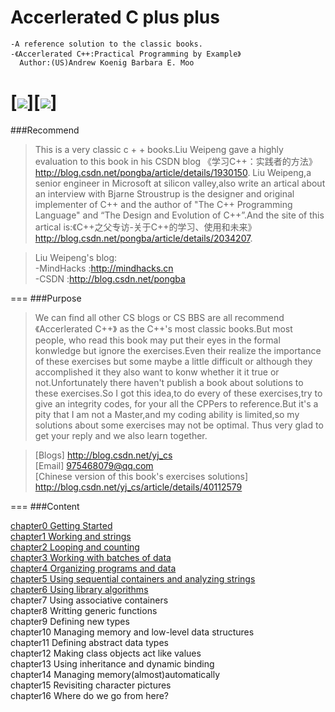 
Accerlerated C plus plus
===============
```
-A reference solution to the classic books.
-《Accerlerated C++:Practical Programming by Example》
  Author:(US)Andrew Koenig Barbara E. Moo
```
###
[![](https://github.com/CNhoward/Accerlerated-C-plus-plus/blob/master/images/ac1.png)][![](https://github.com/CNhoward/Accerlerated-C-plus-plus/blob/master/images/ac2.png)]
===
###Recommend
> This is a very classic c + + books.Liu Weipeng gave a highly evaluation to this book in his CSDN blog 《学习C++：实践者的方法》http://blog.csdn.net/pongba/article/details/1930150. Liu Weipeng,a senior engineer in Microsoft at silicon valley,also write an artical about an interview with Bjarne Stroustrup is the designer and original implementer of C++ and the author of "The C++ Programming Language" and “The Design and Evolution of C++”.And the site of this artical is:《C++之父专访-关于C++的学习、使用和未来》<br>http://blog.csdn.net/pongba/article/details/2034207.

>Liu Weipeng's blog:<br>
-MindHacks :http://mindhacks.cn<br>
-CSDN :http://blog.csdn.net/pongba

===
###Purpose
> We can find all other CS blogs or CS BBS are all recommend 《Accerlerated C++》 as the C++'s most classic books.But most people, who read this book may put their eyes in the formal konwledge but ignore the exercises.Even their realize the importance of these exercises but some maybe a little difficult or although they accomplished it they also want to konw whether it it true or not.Unfortunately there haven't publish a book about solutions to these exercises.So I got this idea,to do every of these exercises,try to give an integrity codes, for your all the CPPers to reference.But it's a pity that I am not a Master,and my coding ability is limited,so my solutions about some exercises may not be optimal. Thus very glad to get your reply and we also learn together.

>[Blogs] http://blog.csdn.net/yj_cs<br>
>[Email] 975468079@qq.com<br>
>[Chinese version of this book's exercises solutions] http://blog.csdn.net/yj_cs/article/details/40112579

===
###Content
> 
<a href="http://blog.csdn.net/yj_cs/article/details/39664961">chapter0    Getting Started</a><br>
<a href="http://blog.csdn.net/yj_cs/article/details/39674105">chapter1    Working and strings</a><br>
<a href="http://blog.csdn.net/yj_cs/article/details/39830759">chapter2    Looping and counting</a><br>
<a href="http://blog.csdn.net/yj_cs/article/details/39830759">chapter3    Working with batches of data</a><br>
<a href="http://blog.csdn.net/yj_cs/article/details/39942561">chapter4    Organizing programs and data</a><br>
<a href="http://blog.csdn.net/yj_cs/article/details/40020439">chapter5    Using sequential containers and analyzing strings</a><br>
<a href="http://blog.csdn.net/yj_cs/article/details/40187281">chapter6    Using library algorithms</a><br>
chapter7    Using associative containers<br>
chapter8    Writting generic functions<br>
chapter9    Defining new types<br>
chapter10   Managing memory and low-level data structures<br>
chapter11   Defining abstract data types<br>
chapter12   Making class objects act like values<br>
chapter13   Using inheritance and dynamic binding<br>
chapter14   Managing memory(almost)automatically<br>
chapter15   Revisiting character pictures<br>
chapter16   Where do we go from here?<br>
